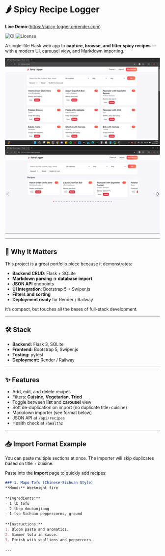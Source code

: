 # 🌶️ Spicy Recipe Logger

**Live Demo**:(https://spicy-logger.onrender.com)

![CI](https://img.shields.io/github/actions/workflow/status/smitch93/spicy_logger/ci.yml?branch=main)
![License](https://img.shields.io/badge/license-MIT-informational)

A single-file Flask web app to **capture, browse, and filter spicy recipes** — with a modern UI, carousel view, and Markdown importing.

![List View](screenshots/list_view.png)  
![Carousel View](screenshots/carousel_view.png)  

---

## 🚀 Why It Matters

This project is a great portfolio piece because it demonstrates:

- **Backend CRUD**: Flask + SQLite
- **Markdown parsing → database import**
- **JSON API** endpoints
- **UI integration**: Bootstrap 5 + Swiper.js
- **Filters and sorting**
- **Deployment ready** for Render / Railway

It’s compact, but touches all the bases of full-stack development.

---

## 🛠️ Stack

- **Backend:** Flask 3, SQLite
- **Frontend:** Bootstrap 5, Swiper.js
- **Testing:** pytest
- **Deployment:** Render / Railway

---

## ✨ Features

- Add, edit, and delete recipes  
- Filters: **Cuisine**, **Vegetarian**, **Tried**  
- Toggle between **list** and **carousel** view  
- Soft de-duplication on import (no duplicate title+cuisine)  
- Markdown importer (see format below)  
- JSON API at `/api/recipes`  
- Health check at `/healthz`

---

## 📥 Import Format Example

You can paste multiple sections at once.
The importer will skip duplicates based on title + cuisine.

Paste into the **Import** page to quickly add recipes:

```markdown
### 1. Mapo Tofu (Chinese-Sichuan Style)
**Mood:** Weeknight fire

**Ingredients:**
- 1 lb tofu
- 2 tbsp doubanjiang
- 1 tsp Sichuan peppercorns, ground

**Instructions:**
1. Bloom paste and aromatics.
2. Simmer tofu in sauce.
3. Finish with scallions and peppercorn.

---

